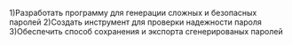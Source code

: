 1)Разработать программу для генерации сложных и безопасных паролей
2)Создать инструмент для проверки надежности пароля 
3)Обеспечить способ сохранения и экспорта сгенерированых паролей
